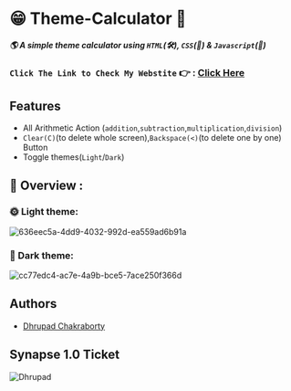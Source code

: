 # 😁 Theme-Calculator 🧮

##### 🌎 A simple theme calculator using `HTML`(🛠️), `CSS`(🎨) & `Javascript`(🧠) 

### `Click The Link to Check My Webstite` 👉 : [Click Here](https://dhrupad-basic-calculator.netlify.app/)

## Features

- All Arithmetic Action (`addition`,`subtraction`,`multiplication`,`division`)
- `Clear(C)`(to delete whole screen),`Backspace(<)`(to delete one by one) Button
- Toggle themes(`Light`/`Dark`)

## 🔮 Overview :

### 🌞 Light theme: 

![636eec5a-4dd9-4032-992d-ea559ad6b91a](https://user-images.githubusercontent.com/91726340/176235082-5e1a4b64-7da0-440c-84ff-c9fdd4295e8a.gif)

### 🌚	Dark theme:

![cc77edc4-ac7e-4a9b-bce5-7ace250f366d](https://user-images.githubusercontent.com/91726340/176235443-8c4cf2e6-98af-45ea-abc4-b53df7d09ce0.gif)

## Authors

* [Dhrupad Chakraborty](https://github.com/dhrupad17)

## Synapse 1.0 Ticket

![Dhrupad](https://user-images.githubusercontent.com/91726340/211203653-48a1b4d7-c88e-4090-a59d-fd7e59dbe98d.png)
